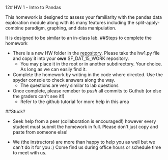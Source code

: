 12# HW 1 - Intro to Pandas

This homework is designed to assess your familiarity with the pandas data exploration module along with its many features including the split-apply-combine paradigm, graphing, and data manipulation. 

It is designed to be similar to an in-class lab. 
##Steps to complete the homework

* There is a new HW folder in the [repository](http://github.com/sinanuozdemir/SF_DAT_15//tree/master/hw). 
Please take the hw1.py file and copy it into your **own** SF\_DAT\_15\_WORK repository.
	* You may place it in the root or in another subdirectory. Your choice. As long as we can easily find it.
* Complete the homework by writing in the code where directed. Use the spyder console to check answers along the way.
	* The questions are very similar to lab questions
* Once complete, please remeber to *push* all commits to Guthub (or else the graders can't see it!) 
	* Refer to the github tutorial for more help in this area




##Stuck?
* Seek help from a peer (collaboration is encouraged!) however every student must submit the homework in full. Please don't just copy and paste from someone else!

* We (the instructors) are more than happy to help you as well but we can't do it for you :) Come find us during office hours or schedule time to meet with us.

